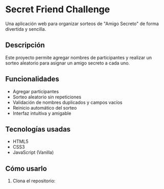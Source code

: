 #  Secret Friend Challenge

Una aplicación web para organizar sorteos de "Amigo Secreto" de forma divertida y sencilla.

##  Descripción

Este proyecto permite agregar nombres de participantes y realizar un sorteo aleatorio para asignar un amigo secreto a cada uno. 

##  Funcionalidades

-  Agregar participantes
-  Sorteo aleatorio sin repeticiones
-  Validación de nombres duplicados y campos vacíos
-  Reinicio automático del sorteo
-  Interfaz intuitiva y amigable

##  Tecnologías usadas

- HTML5
- CSS3
- JavaScript (Vanilla)

##  Cómo usarlo

1. Clona el repositorio:
   ```bash
